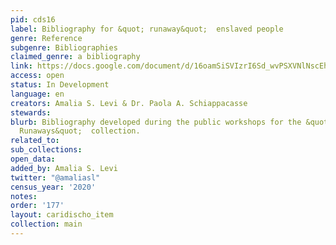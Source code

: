 ```yaml
---
pid: cds16
label: Bibliography for &quot; runaway&quot;  enslaved people
genre: Reference
subgenre: Bibliographies
claimed_genre: a bibliography
link: https://docs.google.com/document/d/16oamSiSVIzrI6Sd_wvPSXVNlNscEhG71GwsLH27WaK0/edit
access: open
status: In Development
language: en
creators: Amalia S. Levi & Dr. Paola A. Schiappacasse
stewards:
blurb: Bibliography developed during the public workshops for the &quot; Barbados
  Runaways&quot;  collection.
related_to:
sub_collections:
open_data:
added_by: Amalia S. Levi
twitter: "@amaliasl"
census_year: '2020'
notes:
order: '177'
layout: caridischo_item
collection: main
---
```

